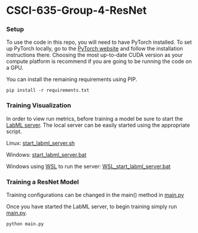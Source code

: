 # CSCI-635-Group-4-ResNet

### Setup

To use the code in this repo, you will need to have PyTorch installed.
To set up PyTorch locally, go to the [PyTorch website](https://pytorch.org/get-started/locally/)
and follow the installation instructions there.
Choosing the most up-to-date CUDA version as your compute platform is recommend if you are going
to be running the code on a GPU.

You can install the remaining requirements using PIP.
```
pip install -r requirements.txt
```

### Training Visualization

In order to view run metrics, before training a model be sure to start the 
[LabML server](https://github.com/labmlai/labml).
The local server can be easily started using the appropriate script.

Linux: [start_labml_server.sh](start_labml_server.sh)

Windows: [start_labml_server.bat](start_labml_server.bat)

Windows using [WSL](https://learn.microsoft.com/en-us/windows/wsl/install) to run the server: [WSL_start_labml_server.bat](WSL_start_labml_server.bat)

### Training a ResNet Model

Training configurations can be changed in the main() method in [main.py](main.py?plain=1#L4)

Once you have started the LabML server, to begin training simply run [main.py](main.py).
```
python main.py
```
